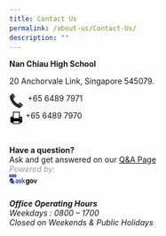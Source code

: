 ```yaml
---
title: Contact Us
permalink: /about-us/Contact-Us/
description: ""
---
```

**Nan Chiau High School**

20 Anchorvale Link, Singapore 545079.  
  
<img src="/images/phone.png" style="width:5%;float:left">&nbsp;&nbsp;+65 6489 7971  
		 
<img src="/images/print.png" style="width:5%;float:left">&nbsp;+65 6489 7970 

<br>

**Have a question?**  
Ask and get answered on our [Q&amp;A Page](https://go.ask.gov.sg/nchs)
<br>
<span style="color:#999999"><em>Powered by:
<br><img style="width:10%;float:left" src="/images/logo-askgov.png">

<br>

**Office Operating Hours**<br>
Weekdays : 0800 – 1700  
Closed on Weekends &amp; Public Holidays</em></span>